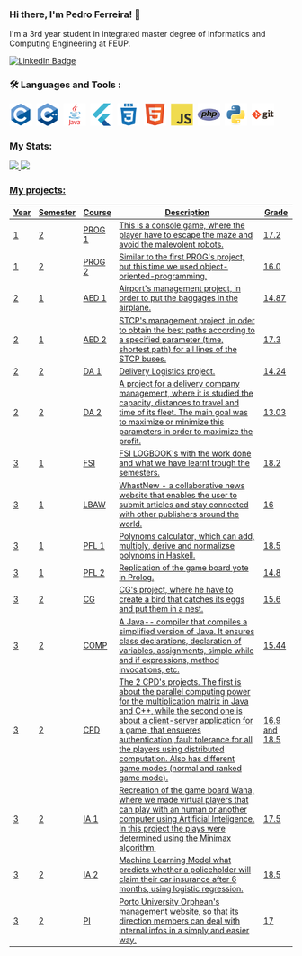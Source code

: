### Hi there, I'm Pedro Ferreira! 👋

I'm a 3rd year student in integrated master degree of Informatics and Computing Engineering at FEUP.

<div id="badges">
  <a href="https://www.linkedin.com/in/pedro-ferreira-9b529325b/">
    <img src="https://img.shields.io/badge/LinkedIn-blue?style=for-the-badge&logo=linkedin&logoColor=white" alt="LinkedIn Badge"/>
  </a>
</div>

### :hammer_and_wrench: Languages and Tools :

<div>
  <img src="https://github.com/devicons/devicon/blob/master/icons/c/c-original.svg" title="C" alt="C" width="40" height="40"/>&nbsp;
  <img src="https://github.com/devicons/devicon/blob/master/icons/cplusplus/cplusplus-original.svg" title="C++" alt="C++" width="40" height="40"/>&nbsp;
  <img src="https://github.com/devicons/devicon/blob/master/icons/java/java-original-wordmark.svg" title="Java" alt="Java" width="40" height="40"/>&nbsp;
  <img src="https://github.com/devicons/devicon/blob/master/icons/flutter/flutter-original.svg" title="Flutter" alt="Flutter" width="40" height="40"/>&nbsp;
  <img src="https://github.com/devicons/devicon/blob/master/icons/css3/css3-plain-wordmark.svg"  title="CSS3" alt="CSS" width="40" height="40"/>&nbsp;
  <img src="https://github.com/devicons/devicon/blob/master/icons/html5/html5-original.svg" title="HTML5" alt="HTML" width="40" height="40"/>&nbsp;
  <img src="https://github.com/devicons/devicon/blob/master/icons/javascript/javascript-original.svg" title="JavaScript" alt="JavaScript" width="40" height="40"/>&nbsp;
  <img src="https://github.com/devicons/devicon/blob/master/icons/php/php-original.svg" title="PHP" alt="PHP" width="40" height="40"/>&nbsp;
  <img src="https://github.com/devicons/devicon/blob/master/icons/python/python-original.svg" title="Python" alt="Python" width="40" height="40"/>&nbsp;
  <!--<img src="https://github.com/devicons/devicon/blob/master/icons/haskell/haskell-original.svg" title="Haskell" alt="Haskell" width="40" height="40"/>&nbsp;-->
  <img src="https://github.com/devicons/devicon/blob/master/icons/git/git-original-wordmark.svg" title="Git" **alt="Git" width="40" height="40"/>
</div>

### My Stats:

<div>
    <a href="https://github.com/Pedro-PFerreira">
    <img height="180em" src="https://github-readme-stats.vercel.app/api?username=Pedro-PFerreira&show_icons=true&theme=dracula&include_all_commits=true&cout_private=true"/>
    <img height="180em" src="https://github-readme-stats.vercel.app/api/top-langs/?username=Pedro-PFerreira&layout=compact&langs_count=16&theme=dracula"/>
</div>
  
 ### My projects:

| Year | Semester | Course                                                        | Description                                                                                                                                                                                                                                                                                                                                              | Grade |
| ---- | -------- | ------------------------------------------------------------- | -------------------------------------------------------------------------------------------------------------------------------------------------------------------------------------------------------------------------------------------------------------------------------------------------------------------------------------------------------- | ----- |
| 1    | 2        | [PROG 1](https://github.com/Fabio-A-Sa/Proj_PROG)             | This is a console game, where the player have to escape the maze and avoid the malevolent robots.                                                                                                                                                                                                                                                        | 17.2  |
| 1    | 2        | [PROG 2](https://github.com/Pedro-PFerreira/PROJ_PROG_2)      | Similar to the first PROG's project, but this time we used object-oriented-programming.                                                                                                                                                                                                                                                                  | 16.0  |
| 2    | 1        | [AED 1](https://github.com/SkymeRino/aed-proj)                | Airport's management project, in order to put the baggages in the airplane.                                                                                                                                                                                                                                                                              | 14.87 |
| 2    | 1        | [AED 2](https://github.com/SkymeRino/AEDPROJ2)                | STCP's management project, in oder to obtain the best paths according to a specified parameter (time, shortest path) for all lines of the STCP buses.                                                                                                                                                                                                    | 17.3  |
| 2    | 2        | [DA 1](https://github.com/gabrieltmjr/DA1-Delivery-Logistics) | Delivery Logistics project.                                                                                                                                                                                                                                                                                                                              | 14.24 |
| 2    | 2        | [DA 2](https://github.com/Pedro-PFerreira/Projeto-2-DA)       | A project for a delivery company management, where it is studied the capacity, distances to travel and time of its fleet. The main goal was to maximize or minimize this parameters in order to maximize the profit.                                                                                                                                     | 13.03 |
| 3    | 1        | [FSI](https://github.com/Pedro-PFerreira/FSI)                 | FSI LOGBOOK's with the work done and what we have learnt trough the semesters.                                                                                                                                                                                                                                                                           | 18.2  |
| 3    | 1        | [LBAW](https://github.com/Pedro-PFerreira/LBAW)               | WhastNew - a collaborative news website that enables the user to submit articles and stay connected with other publishers around the world.                                                                                                                                                                                                              | 16    |
| 3    | 1        | [PFL 1](https://github.com/Pedro-PFerreira/PFL_1)             | Polynoms calculator, which can add, multiply, derive and normalizse polynoms in Haskell.                                                                                                                                                                                                                                                                 | 18.5  |
| 3    | 1        | [PFL 2](https://github.com/Pedro-PFerreira/PFL_2)             | Replication of the game board yote in Prolog.                                                                                                                                                                                                                                                                                                            | 14.8  |
| 3    | 2        | [CG](https://github.com/Pedro-PFerreira/CG)                   | CG's project, where he have to create a bird that catches its eggs and put them in a nest.                                                                                                                                                                                                                                                               | 15.6   |
| 3    | 2        | [COMP](https://github.com/Pedro-PFerreira/COMP)               | A Java-- compiler that compiles a simplified version of Java. It ensures class declarations, declaration of variables, assignments, simple while and if expressions, method invocations, etc.                                                                                                                                                            | 15.44   |
| 3    | 2        | [CPD](https://github.com/Pedro-PFerreira/CPD/)                | The 2 CPD's projects. The first is about the parallel computing power for the multiplication matrix in Java and C++, while the second one is about a client-server application for a game, that ensueres authentication, fault tolerance for all the players using distributed computation. Also has different game modes (normal and ranked game mode). | 16.9 and 18.5   |
| 3    | 2        | [IA 1](https://github.com/Pedro-CAB/IA-Project)               | Recreation of the game board Wana, where we made virtual players that can play with an human or another computer using Artificial Inteligence. In this project the plays were determined using the Minimax algorithm.                                                                                                                                    | 17.5   |
| 3    | 2        | [IA 2](https://github.com/Pedro-CAB/IA-Project-2)             | Machine Learning Model what predicts whether a policeholder will claim their car insurance after 6 months, using logistic regression. | 18.5   |
| 3    | 2        | [PI](https://github.com/Pedro-CAB/projeto-integrador)         | Porto University Orphean's management website, so that its direction members can deal with internal infos in a simply and easier way. | 17 |

  

<!--
**Pedro-PFerreira/Pedro-PFerreira** is a ✨ _special_ ✨ repository because its `README.md` (this file) appears on your GitHub profile.

Here are some ideas to get you started:

- 🔭 I’m currently working on ...
- 🌱 I’m currently learning ...
- 👯 I’m looking to collaborate on ...
- 🤔 I’m looking for help with ...
- 💬 Ask me about ...
- 📫 How to reach me: ...
- 😄 Pronouns: ...
- ⚡ Fun fact: ...
-->
